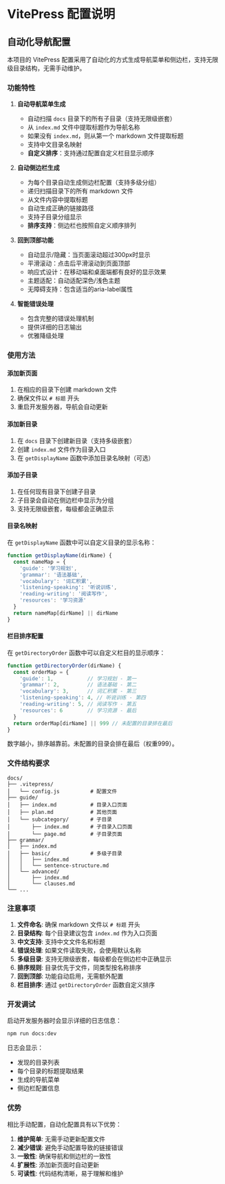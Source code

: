 # VitePress 配置说明

## 自动化导航配置

本项目的 VitePress 配置采用了自动化的方式生成导航菜单和侧边栏，支持无限级目录结构，无需手动维护。

### 功能特性

1. **自动导航菜单生成**
   - 自动扫描 `docs` 目录下的所有子目录（支持无限级嵌套）
   - 从 `index.md` 文件中提取标题作为导航名称
   - 如果没有 `index.md`，则从第一个 markdown 文件提取标题
   - 支持中文目录名映射
   - **自定义排序**：支持通过配置自定义栏目显示顺序

2. **自动侧边栏生成**
   - 为每个目录自动生成侧边栏配置（支持多级分组）
   - 递归扫描目录下的所有 markdown 文件
   - 从文件内容中提取标题
   - 自动生成正确的链接路径
   - 支持子目录分组显示
   - **排序支持**：侧边栏也按照自定义顺序排列

3. **回到顶部功能**
   - 自动显示/隐藏：当页面滚动超过300px时显示
   - 平滑滚动：点击后平滑滚动到页面顶部
   - 响应式设计：在移动端和桌面端都有良好的显示效果
   - 主题适配：自动适配深色/浅色主题
   - 无障碍支持：包含适当的aria-label属性

4. **智能错误处理**
   - 包含完整的错误处理机制
   - 提供详细的日志输出
   - 优雅降级处理

### 使用方法

#### 添加新页面

1. 在相应的目录下创建 markdown 文件
2. 确保文件以 `# 标题` 开头
3. 重启开发服务器，导航会自动更新

#### 添加新目录

1. 在 `docs` 目录下创建新目录（支持多级嵌套）
2. 创建 `index.md` 文件作为目录入口
3. 在 `getDisplayName` 函数中添加目录名映射（可选）

#### 添加子目录

1. 在任何现有目录下创建子目录
2. 子目录会自动在侧边栏中显示为分组
3. 支持无限级嵌套，每级都会正确显示

#### 目录名映射

在 `getDisplayName` 函数中可以自定义目录的显示名称：

```javascript
function getDisplayName(dirName) {
  const nameMap = {
    'guide': '学习规划',
    'grammar': '语法基础',
    'vocabulary': '词汇积累',
    'listening-speaking': '听说训练',
    'reading-writing': '阅读写作',
    'resources': '学习资源'
  }
  return nameMap[dirName] || dirName
}
```

#### 栏目排序配置

在 `getDirectoryOrder` 函数中可以自定义栏目的显示顺序：

```javascript
function getDirectoryOrder(dirName) {
  const orderMap = {
    'guide': 1,           // 学习规划 - 第一
    'grammar': 2,         // 语法基础 - 第二
    'vocabulary': 3,      // 词汇积累 - 第三
    'listening-speaking': 4, // 听说训练 - 第四
    'reading-writing': 5, // 阅读写作 - 第五
    'resources': 6        // 学习资源 - 最后
  }
  return orderMap[dirName] || 999 // 未配置的目录排在最后
}
```

数字越小，排序越靠前。未配置的目录会排在最后（权重999）。

### 文件结构要求

```
docs/
├── .vitepress/
│   └── config.js          # 配置文件
├── guide/
│   ├── index.md           # 目录入口页面
│   ├── plan.md            # 其他页面
│   └── subcategory/       # 子目录
│       ├── index.md       # 子目录入口页面
│       └── page.md        # 子目录页面
├── grammar/
│   ├── index.md
│   ├── basic/             # 多级子目录
│   │   ├── index.md
│   │   └── sentence-structure.md
│   └── advanced/
│       ├── index.md
│       └── clauses.md
└── ...
```

### 注意事项

1. **文件命名**: 确保 markdown 文件以 `# 标题` 开头
2. **目录结构**: 每个目录建议包含 `index.md` 作为入口页面
3. **中文支持**: 支持中文文件名和标题
4. **错误处理**: 如果文件读取失败，会使用默认名称
5. **多级目录**: 支持无限级嵌套，每级都会在侧边栏中正确显示
6. **排序规则**: 目录优先于文件，同类型按名称排序
7. **回到顶部**: 功能自动启用，无需额外配置
8. **栏目排序**: 通过 `getDirectoryOrder` 函数自定义排序

### 开发调试

启动开发服务器时会显示详细的日志信息：

```bash
npm run docs:dev
```

日志会显示：
- 发现的目录列表
- 每个目录的标题提取结果
- 生成的导航菜单
- 侧边栏配置信息

### 优势

相比手动配置，自动化配置具有以下优势：

1. **维护简单**: 无需手动更新配置文件
2. **减少错误**: 避免手动配置导致的链接错误
3. **一致性**: 确保导航和侧边栏的一致性
4. **扩展性**: 添加新页面时自动更新
5. **可读性**: 代码结构清晰，易于理解和维护
